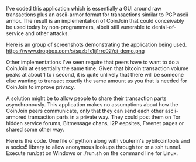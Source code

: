 I've coded this application which is essentially a GUI around raw transactions plus an ascii-armor format for transactions similar to PGP ascii armor. The result is an implementation of CoinJoin that could conceivably be used today by non-programmers, albeit still vunerable to denial-of-service and other attacks.

Here is an group of screenshots demonstrating the application being used.
https://www.dropbox.com/s/spzbfx1ij1rrc02/cj-demo.png

Other implementations I've seen require that peers have to want to do a CoinJoin at essentially the same time. Given that bitcoin transaction volume peaks at about 1 tx / second, it is quite unlikely that there will be someone else wanting to transact exactly the same amount as you that is needed for CoinJoin to improve privacy.

A solution might be to allow people to share their transaction parts asynchronously. This application makes no assumptions about how the CoinJoin peers communicate, only that they can send each other ascii-armored transaction parts in a private way. They could post them on Tor hidden service forums, Bitmessage chans, I2P eepsites, Freenet pages or shared some other way. 

Here is the code. One file of python along with vbuterin's pybitcointools and a socks5 library to allow anonymous lookups through tor or a ssh tunnel. Execute run.bat on Windows or ./run.sh on the command line for Linux.